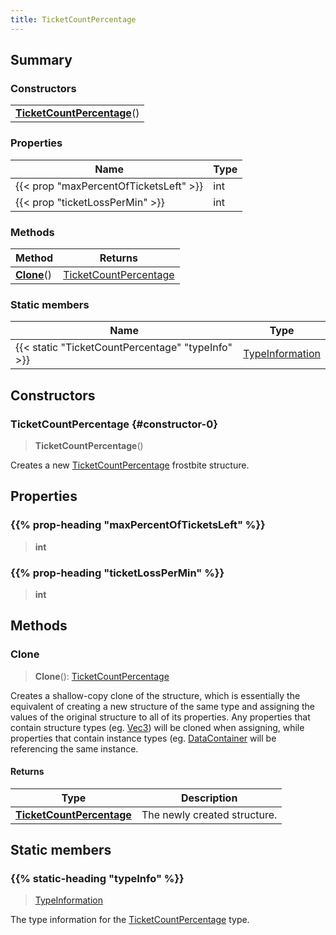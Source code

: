 ```yaml
---
title: TicketCountPercentage
---
```



## Summary
### Constructors
| |
| ----------- |
| **[TicketCountPercentage](#constructor-0)**() |

### Properties
| Name | Type |
| ---- | ---- |
| {{< prop "maxPercentOfTicketsLeft" >}} | int |
| {{< prop "ticketLossPerMin" >}} | int |

### Methods
| Method | Returns |
| ------ | ---- |
| **[Clone](#clone)**() | [TicketCountPercentage](/vext/ref/fb/ticketcountpercentage) |

### Static members
| Name | Type |
| ---- | ---- |
| {{< static "TicketCountPercentage" "typeInfo" >}} | [TypeInformation](/vext/ref/shared/class/typeinformation) |

## Constructors
### TicketCountPercentage {#constructor-0}
> **TicketCountPercentage**()

Creates a new [TicketCountPercentage](/vext/ref/fb/ticketcountpercentage) frostbite structure.

## Properties
### {{% prop-heading "maxPercentOfTicketsLeft" %}}
> **int**

### {{% prop-heading "ticketLossPerMin" %}}
> **int**

## Methods
### Clone
> **Clone**(): [TicketCountPercentage](/vext/ref/fb/ticketcountpercentage)

Creates a shallow-copy clone of the structure, which is essentially the equivalent of creating a new structure of the same type and assigning the values of the original structure to all of its properties. Any properties that contain structure types (eg. [Vec3](/vext/ref/shared/class/vec3)) will be cloned when assigning, while properties that contain instance types (eg. [DataContainer](/vext/ref/shared/class/datacontainer) will be referencing the same instance.

#### Returns
| Type | Description |
| ---- | ----------- |
| **[TicketCountPercentage](/vext/ref/fb/ticketcountpercentage)** | The newly created structure. |

## Static members
### {{% static-heading "typeInfo" %}}
> [TypeInformation](/vext/ref/shared/class/typeinformation)

The type information for the [TicketCountPercentage](/vext/ref/fb/ticketcountpercentage) type.

